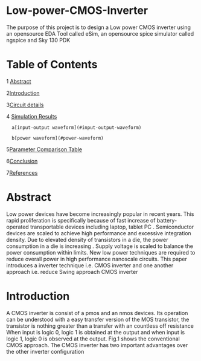 # Low-power-CMOS-Inverter
The purpose of this project is to design a Low power CMOS inverter using an opensource EDA Tool called eSim, an opensource spice simulator called ngspice and Sky 130 PDK
# Table of Contents
1 [Abstract](#Abstract)

 2[Introduction](#Introduction)
 
 
 3[Circuit details](#circuit_details)
 
 
 4 [Simulation Results](#Simulation_Results)
 
      a[input-output waveform](#input-output-waveform)
      
      b[power waveform](#power-waveform)
      
      
      
  5[Parameter Comparison Table](#comparisom_table)
  
  
  6[Conclusion](#conclusion)
  
  
  7[References](#References)
  
  
 
 
 
 
 # Abstract
 
 Low power devices have become increasingly popular in recent years. This rapid proliferation is specifically because of fast increase of battery-operated transportable devices including laptop, tablet PC . Semiconductor devices are scaled to achieve high performance and excessive integration density. Due to elevated density of transistors in a die, the power consumption in a die is increasing . Supply voltage is scaled to balance the power consumption within limits.
New low power techniques are required to reduce overall power in high performance nanoscale circuits.
This paper introduces a inverter technique i.e. CMOS inverter and one another approach i.e. reduce Swing approach CMOS inverter



# Introduction


A CMOS inverter is consist of a pmos  and an nmos devices. Its operation can be understood with a easy transfer version of the MOS transistor, the transistor is nothing greater than a transfer with an countless off resistance When input is logic 0, logic 1 is obtained at the output and when input is logic 1, logic 0 is observed at the output. Fig.1 shows the conventional CMOS approach.
The CMOS inverter has two important advantages over the other inverter configuration




